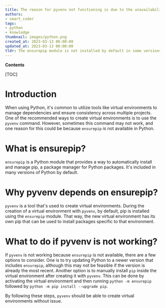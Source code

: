 ```yaml
---
title: The reason for pyvenv not functioning is due to the unavailability of ensurepip
authors:
- smart_coder
tags:
- python
- knowledge
thumbnail: images/python.png
created_at: 2023-03-13 00:00:00
updated_at: 2023-03-13 00:00:00
tldr: The ensurepip module is not installed by default in some versions of Python, resulting in pyvenv not working.
---
```


**Contents**

[TOC]

# Introduction 
When using Python, it's common to utilize tools like virtual environments to manage dependencies and ensure consistency across multiple projects. One of the recommended ways to create virtual environments is to use the `pyvenv` command. However, sometimes this command may not work, and one reason for this could be because `ensurepip` is not available in Python.

# What is ensurepip? 
`ensurepip` is a Python module that provides a way to automatically install and manage pip, a package manager for Python packages. It's included in many versions of Python by default.

# Why pyvenv depends on ensurepip?
`pyvenv` is a tool that's used to create virtual environments. During the creation of a virtual environment with `pyvenv`, by default, pip is installed using the `ensurepip` module. That way, the new virtual environment has its own pip that can be used to install packages specific to that environment.

# What to do if pyvenv is not working?
If `pyvenv` is not working because `ensurepip` is not available, there are a few options to consider. One is to try updating Python to a newer version that includes `ensurepip`, although this may not be feasible if the version is already the most recent. Another option is to manually install `pip` inside the virtual environment after creating it with `pyvenv`. This can be done by activating the virtual environment and then running `python -m ensurepip` followed by `python -m pip install --upgrade pip`. 

By following these steps, `pyvenv` should be able to create virtual environments without issue.
